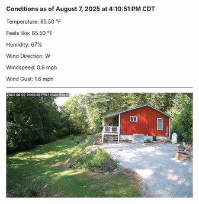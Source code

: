 ### Conditions as of August 7, 2025 at 4:10:51 PM CDT 

Temperature: 85.50 &deg;F

Feels like: 85.50 &deg;F

Humidity: 67%

Wind Direction: W

Windspeed: 0.9 mph

Wind Gust: 1.6 mph

---

<img src="./images/latest.jpeg"/>

